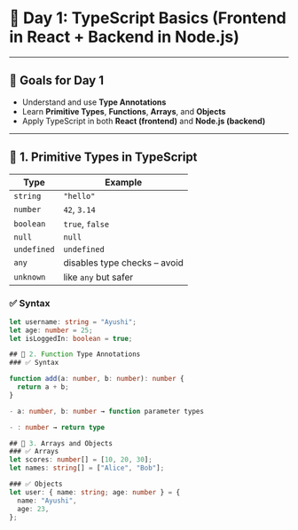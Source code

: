# 📘 Day 1: TypeScript Basics (Frontend in React + Backend in Node.js)

---

## 🎯 Goals for Day 1

- Understand and use **Type Annotations**
- Learn **Primitive Types**, **Functions**, **Arrays**, and **Objects**
- Apply TypeScript in both **React (frontend)** and **Node.js (backend)**

---

## 🔹 1. Primitive Types in TypeScript

| Type        | Example              |
|-------------|----------------------|
| `string`    | `"hello"`            |
| `number`    | `42`, `3.14`         |
| `boolean`   | `true`, `false`      |
| `null`      | `null`               |
| `undefined` | `undefined`          |
| `any`       | disables type checks – avoid |
| `unknown`   | like `any` but safer |

### ✅ Syntax
```ts
let username: string = "Ayushi";
let age: number = 25;
let isLoggedIn: boolean = true;

## 🔹 2. Function Type Annotations
### ✅ Syntax

function add(a: number, b: number): number {
  return a + b;
}

- a: number, b: number → function parameter types

- : number → return type

## 🔹 3. Arrays and Objects
### ✅ Arrays
let scores: number[] = [10, 20, 30];
let names: string[] = ["Alice", "Bob"];

### ✅ Objects
let user: { name: string; age: number } = {
  name: "Ayushi",
  age: 23,
};
